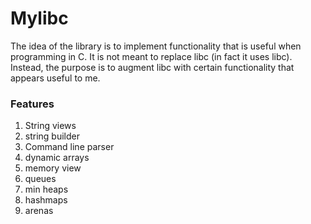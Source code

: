 # Mylibc
The idea of the library is to implement functionality that is useful when programming in C.
It is not meant to replace libc (in fact it uses libc). Instead, the purpose is to augment libc with certain functionality that appears useful to me.

### Features
1. String views
1. string builder
1. Command line parser
1. dynamic arrays
1. memory view
1. queues
1. min heaps
1. hashmaps
1. arenas
